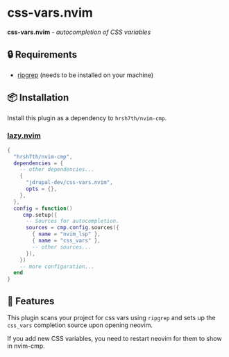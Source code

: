 # css-vars.nvim

**css-vars.nvim** - _autocompletion of CSS variables_

## :lock: Requirements

- [ripgrep](https://github.com/BurntSushi/ripgrep) (needs to be installed on your machine)

## :package: Installation

Install this plugin as a dependency to `hrsh7th/nvim-cmp`.

### [lazy.nvim](https://github.com/folke/lazy.nvim)
```lua
{
  "hrsh7th/nvim-cmp",
  dependencies = {
    -- other dependencies...
    {
      "jdrupal-dev/css-vars.nvim",
      opts = {},
    },
  },
  config = function()
     cmp.setup({
      -- Sources for autocompletion.
      sources = cmp.config.sources({
        { name = "nvim_lsp" },
        { name = "css_vars" },
        -- other sources...
      }),
    })
    -- more configuration...
  end
}
```

## :rocket: Features
This plugin scans your project for css vars using `ripgrep` and sets up the `css_vars`
completion source upon opening neovim.

If you add new CSS variables, you need to restart neovim for them to show in nvim-cmp.
